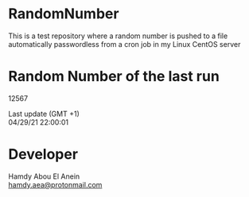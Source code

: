 # RandomNumber    
This is a test repository where a random number is pushed to a file automatically passwordless from a cron job in my Linux CentOS server    
# Random Number of the last run   
12567
      
Last update (GMT +1)    
04/29/21 22:00:01
# Developer    
Hamdy Abou El Anein   
hamdy.aea@protonmail.com
